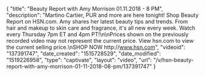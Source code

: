 {
    "title": "Beauty Report with Amy Morrison 01.11.2018 - 8 PM",
    "description": "Martino Cartier, PUR and more are here tonight! Shop Beauty Report on HSN.com. Amy shares her latest beauty tips and trends. From hair and makeup to skin care and fragrance, it's all new every week. Watch every Thursday 7pm ET and 4pm PT!\n\nPrices shown on the previously recorded video may not represent the current price. View hsn.com to view the current selling price.\nSHOP NOW http:\/\/www.hsn.com",
    "videoid": "137391747",
    "date_created": "1515728529",
    "date_modified": "1519226958",
    "type": "captivate",
    "layout": "video",
    "url": "\/v\/hsn-beauty-report-with-amy-morrison-01-11-2018-08-pm\/137391747"
}